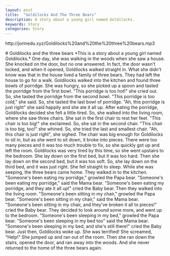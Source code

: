 ```yaml
---
layout: post
title:  "Goldilocks And The Three Bears"
description: A story about a young girl named Goldilocks.
keywords: Story 
categories: Story
---
```

<p>http://jorinedu.xyz/Goldilocks%20and%20the%20three%20bears.mp3</p>
# Goldilocks and the three bears  
*This is a story about a young girl named Goldilocks.*  
One day, she was walking in the woods when she saw a house. She knocked on the door, but no one answered. In fact, the door wasn't locked, and when it opened, Goldilocks walked straight in. What she didn't know was that in the house lived a  family of three bears. They had left the house to go for a walk.  
Goldilocks walked into the kitchen and found three bowls of porridge. She was hungry, so she picked up a spoon and tasted the porridge from the first bowl. "This porridge is too hot!" she cried out. So, she tasted the porridge from the second bowl. "This porridge is too cold," she said. So, she tasted the last bowl of porridge. "Ah, this porridge is just right" she said happily and she ate it all up.   
After eating the porridge, Goldilocks decided she felt a little tired. So, she walked into the living room, where she saw three chairs. She sat in the first chair to rest her feet. "This chair is too big!" she exclaimed. So, she sat in the second chair. "This chair is too big, too!" she whined. So, she tried the last and smallest chair. "Ah, this chair is just right", she sighed. The chair was big enough for Goldilocks to sit in, but as she went to sit down, it broke into pieces. There were too many pieces and it was too much trouble to fix, so she quickly got up and left the room.  
Goldilocks was very tired by this time, so she went upstairs to the bedroom. She lay down on the first bed, but it was too hard. Then she lay down on the second bed, but it was too soft. So, she lay down on the third bed, and it was just right. She fell straight to sleep.   
While she was seeping, the three bears came home.  
They walked in to the kitchen.   
"Someone's been eating my porridge," growled the Papa bear. "Someone's been eating my porridge," said the Mama bear. "Someone's been eating my porridge, and they ate it all up!" cried the Baby bear.  
Then they walked into the living room.   
"Someone's been sitting in my chair," growled the Papa bear. "Someone's been sitting in my chair," said the Mama bear. "Someone's been sitting in my chair, and they've broken it all to pieces!" cried the Baby bear.  
They decided to look around some more, and went up to the bedroom.  
"Someone's been sleeping in my bed," growled the Papa bear. "Someone's been sleeping in my bed too" said the Mama bear. "Someone's been sleeping in my bed, and she's still there!" cried the Baby bear.  
Just then, Goldilocks woke up. She was terrified! She screamed, "Help!" She jumped up and ran out of the room. Then she ran down the stairs, opened the door, and ran away into the woods. And she never returned to the home of the three bears again.  

